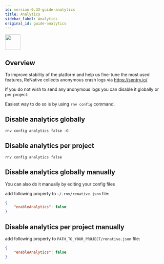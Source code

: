 ```yaml
---
id: version-0.32-guide-analytics
title: Analytics
sidebar_label: Analytics
original_id: guide-analytics
---
```


<img src="https://renative.org/img/ic_analytics.png" width=50 height=50 />

## Overview

To improve stability of the platform and help us fine-tune the most used features, ReNative collects anonymous crash logs via https://sentry.io/

If you do not wish to send any anonymous logs you can disable it globally or per project.

Easiest way to do so is by using `rnv config` command.

## Disable analytics globally

`rnv config analytics false -G`

## Disable analytics per project

`rnv config analytics false`

## Disable analytics globally manually

You can also do it manually by editing your config files

add following property to `~/.rnv/renative.json` file:

```json
{
    "enableAnalytics": false
}
```

## Disable analytics per project manually

add following property to `PATH_TO_YOUR_PROJECT/renative.json` file:

```json
{
    "enableAnalytics": false
}
```
